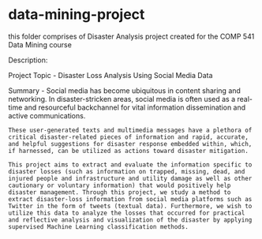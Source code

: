 # data-mining-project
this folder comprises of Disaster Analysis project created for the COMP 541 Data Mining course


Description:

Project Topic - Disaster Loss Analysis Using Social Media Data

Summary - Social media has become ubiquitous in content sharing and networking. In disaster-stricken areas, social media is often used as a real-time and resourceful backchannel for vital information dissemination and active communications. 
    
    These user-generated texts and multimedia messages have a plethora of critical disaster-related pieces of information and rapid, accurate, and helpful suggestions for disaster response embedded within, which, if harnessed, can be utilized as actions toward disaster mitigation. 
    
    This project aims to extract and evaluate the information specific to disaster losses (such as information on trapped, missing, dead, and injured people and infrastructure and utility damage as well as other cautionary or voluntary information) that would positively help disaster management. Through this project, we study a method to extract disaster-loss information from social media platforms such as Twitter in the form of tweets (textual data). Furthermore, we wish to utilize this data to analyze the losses that occurred for practical and reflective analysis and visualization of the disaster by applying supervised Machine Learning classification methods.
